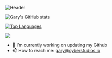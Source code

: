 ![Header](https://www.cyberstudios.io/wp-content/uploads/2016/07/Custom-Hardware-Software-Central-Coast-NSW_hires.jpg)

![Gary's GitHub stats](https://github-readme-stats.vercel.app/api?username=garymansted&show_icons=true&theme=tokyonight)

[![Top Languages](https://github-readme-stats.vercel.app/api/top-langs/?username=garymansted&layout=compact&theme=tokyonight)](https://github.com/garymansted/github-readme-stats)

![](https://img.shields.io/badge/<Code>-<Swift>-informational?style=flat&logo=data:image/svg%2bxml;base64,<BASE64_DATA>)

- 🔭 I’m currently working on updating my Github
- 📫 How to reach me: gary@cyberstudios.io


<!--
**garymansted/garymansted** is a ✨ _special_ ✨ repository because its `README.md` (this file) appears on your GitHub profile.

Here are some ideas to get you started:

- 🔭 I’m currently working on ...
- 🌱 I’m currently learning ...
- 👯 I’m looking to collaborate on ...
- 🤔 I’m looking for help with ...
- 💬 Ask me about ...
- 📫 How to reach me: ...
- 😄 Pronouns: ...
- ⚡ Fun fact: ...
-->
